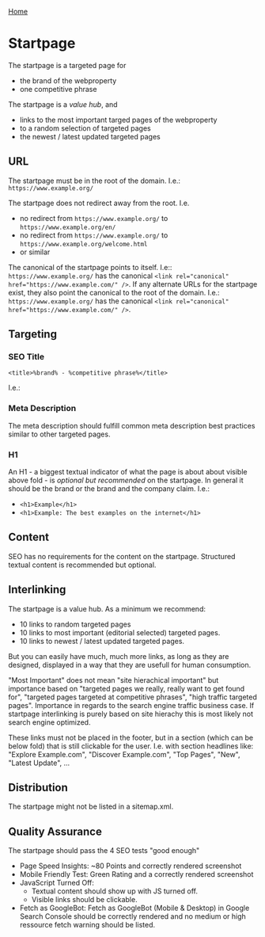 [Home](readme.md)

# Startpage

The startpage is a targeted page for 

* the brand of the webproperty
* one competitive phrase

The startpage is a *value hub*, and 

 * links to the most important targed pages of the webproperty 
 * to a random selection of targeted pages
 * the newest / latest updated targeted pages

## URL

The startpage must be in the root of the domain. I.e.: `https://www.example.org/`

The startpage does not redirect away from the root. I.e. 

 * no redirect from `https://www.example.org/` to `https://www.example.org/en/`
 * no redirect from `https://www.example.org/` to `https://www.example.org/welcome.html`
 * or similar 

The canonical of the startpage points to itself. I.e:: `https://www.example.org/` has the canonical `<link rel="canonical" href="https://www.example.com/" />`. If any alternate URLs for the startpage exist, they also point the canonical to the root of the domain. I.e.: `https://www.example.org/` has the canonical `<link rel="canonical" href="https://www.example.com/" />`. 

## Targeting

### SEO Title
`<title>%brand% - %competitive phrase%</title>`

I.e.: <title>Example - Buy Example online</title>

### Meta Description

The meta description should fulfill common meta description best practices similar to other targeted pages.

### H1

An H1 - a biggest textual indicator of what the page is about about visible above fold - is *optional but recommended* on the startpage. In general it should be the brand or the brand and the company claim. I.e.: 

* `<h1>Example</h1>`
* `<h1>Example: The best examples on the internet</h1>`

## Content

SEO has no requirements for the content on the startpage. Structured textual content is recommended but optional.

## Interlinking

The startpage is a value hub. As a minimum we recommend: 

 * 10 links to random targeted pages
 * 10 links to most important (editorial selected) targeted pages.  
 * 10 links to newest / latest updated targeted pages.

 But you can easily have much, much more links, as long as they are designed, displayed in a way that they are usefull for human consumption.

 "Most Important" does not mean "site hierachical important" but importance based on "targeted pages we really, really want to get found for", "targeted pages targeted at competitive phrases", "high traffic targeted pages". Importance in regards to the search engine traffic business case. If startpage interlinking is purely based on site hierachy this is most likely not search engine optimized.

These links must not be placed in the footer, but in a section (which can be below fold) that is still clickable for the user. I.e. with section headlines like: "Explore Example.com", "Discover Example.com", "Top Pages", "New", "Latest Update", ...

## Distribution

The startpage might not be listed in a sitemap.xml. 

## Quality Assurance

The startpage should pass the 4 SEO tests "good enough"

* Page Speed Insights: \~80 Points and correctly rendered screenshot
* Mobile Friendly Test: Green Rating and a correctly rendered screenshot
* JavaScript Turned Off:
	* Textual content should show up with JS turned off. 
	* Visible links should be clickable. 
* Fetch as GoogleBot: Fetch as GoogleBot (Mobile & Desktop) in Google Search Console should be correctly rendered and no medium or high ressource fetch warning should be listed.




